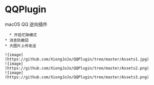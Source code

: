 # QQPlugin
macOS QQ 逆向插件

      * 开启忙碌模式
	* 消息防撤回
	* 大图片上传发送
    
    ![image](https://github.com/XiongJoJo/QQPlugin/tree/master/Assets1.jpg)
    ![image](https://github.com/XiongJoJo/QQPlugin/tree/master/Assets2.png)
    ![image](https://github.com/XiongJoJo/QQPlugin/tree/master/Assets3.png)
